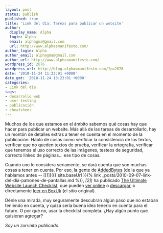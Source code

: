 ```yaml
---
layout: post
status: publish
published: true
title: 'Link del día: Tareas para publicar un website'
author:
  display_name: Alpha
  login: Alpha
  email: alphagma@gmail.com
  url: http://www.alphasmanifesto.com/
author_login: Alpha
author_email: alphagma@gmail.com
author_url: http://www.alphasmanifesto.com/
wordpress_id: 2676
wordpress_url: http://blog.alphasmanifesto.com/?p=2676
date: '2010-11-24 11:23:01 +0000'
date_gmt: '2010-11-24 13:23:01 +0000'
categories:
- Link del día
tags:
- desarrollo web
- user testing
- publicación
- cheatsheet
---
```


Muchos de los que estamos en el ámbito sabemos qué cosas hay que hacer para publicar un website. Más allá de las tareas de desarrollarlo, hay un montón de detalles extras a tener en cuenta en el momento de la publicación. Hablo de cosas como verificar la consistencia de los textos, verificar que no queden textos de prueba, verificar la ortografía, verificar que tenemos el uso correcto de las imágenes, testeos de seguridad, correcto linkeo de páginas... ese tipo de cosas.

Cuando uno lo considera seriamente, se dará cuenta que son muchas cosas a tener en cuenta. Por eso, la gente de [AddedBytes](http://www.addedbytes.com/) (de la que ya hablamos antes -- [[1]]({{ site.baseUrl }}{% link _posts/2010-09-07-link-del-dia-patrones-de-pantallas.md %}), _[2]_) ha publicado [The Ultimate Website Launch Checklist](http://www.addedbytes.com/blog/the-ultimate-website-launch-checklist/), que pueden [ver online](http://zootool.com/watch/l7m/) o [descargar](http://www.boxuk.com/upload/website_launch_checklist_v1.pdf), o directamente [leer en BoxUk](http://www.boxuk.com/blog/the-ultimate-website-launch-checklist) (el sitio original).

Dénle una mirada, muy seguramente descubran algún paso que no estaban teniendo en cuenta, y quizá sería buena idea tenerlo en cuenta para el futuro. O por qué no, usar la checklist completa.  ¿Hay algún punto que quisieran agregar?

_Soy un zorrinito publicado._
